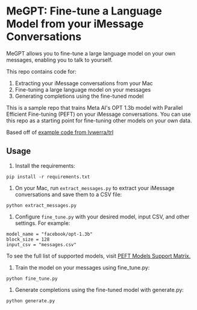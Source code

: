# MeGPT: Fine-tune a Language Model from your iMessage Conversations

MeGPT allows you to fine-tune a large language model on your own messages, enabling you to talk to yourself.

This repo contains code for:

1. Extracting your iMessage conversations from your Mac
1. Fine-tuning a large language model on your messages
1. Generating completions using the fine-tuned model

This is a sample repo that trains Meta AI's OPT 1.3b model with Parallel Efficient Fine-tuning (PEFT) on your iMessage conversations. You can use this repo as a starting point for fine-tuning other models on your own data.

Based off of [example code from lvwerra/trl](https://github.com/lvwerra/trl/blob/main/examples/sentiment/scripts/gpt-neox-20b_peft/clm_finetune_peft_imdb.py)

## Usage

1.  Install the requirements:

```
pip install -r requirements.txt
```

1. On your Mac, run `extract_messages.py` to extract your iMessage conversations and save them to a CSV file:

```
python extract_messages.py
```

1. Configure `fine_tune.py` with your desired model, input CSV, and other settings. For example:

```
model_name = "facebook/opt-1.3b"
block_size = 128
input_csv = "messages.csv"
```

To see the full list of supported models, visit [PEFT Models Support Matrix.](https://github.com/huggingface/peft#models-support-matrix)

1. Train the model on your messages using fine_tune.py:

```
python fine_tune.py
```

1. Generate completions using the fine-tuned model with generate.py:

```
python generate.py
```
